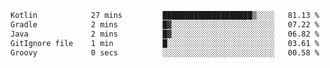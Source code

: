 <!--START_SECTION:waka-->

```txt
Kotlin            27 mins         ████████████████████▒░░░░   81.13 %
Gradle            2 mins          █▓░░░░░░░░░░░░░░░░░░░░░░░   07.22 %
Java              2 mins          █▓░░░░░░░░░░░░░░░░░░░░░░░   06.82 %
GitIgnore file    1 min           █░░░░░░░░░░░░░░░░░░░░░░░░   03.61 %
Groovy            0 secs          ░░░░░░░░░░░░░░░░░░░░░░░░░   00.58 %
```

<!--END_SECTION:waka-->
